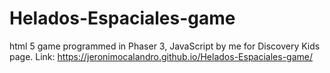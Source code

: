 # Helados-Espaciales-game
html 5 game programmed in Phaser 3, JavaScript by me for Discovery Kids page.
Link: https://jeronimocalandro.github.io/Helados-Espaciales-game/
